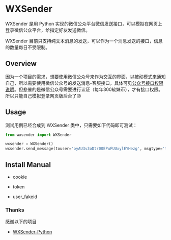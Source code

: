 # WXSender
WXSender 是用 Python 实现的微信公众平台微信发送接口，可以模拟在网页上登录微信公众平台，给指定好友发送微信。

WXSender 目前只支持纯文本消息的发送，可以作为一个消息发送的接口，信息的数量每日不受限制。

## Overview

因为一个项目的需求，想要使用微信公众号来作为交互的界面，以被动模式来通知自己，所以需要使用微信公众号的发送消息-客服接口，具体可见[公众号接口权限说明](https://mp.weixin.qq.com/wiki)。但悲催的是微信公众号需要进行认证（每年300软妹币），才有接口权限。所以只能自己模拟登录网页版后台了😞


## Usage

测试用例已经合成到 WXSender 类中，只需要如下代码即可测试：

```python
from wxsender import WXSender

wxsender = WXSender()
wxsender.send_message(touser='oyAU3v3oDtr00EPuFUUxylEYHezg', msgtype='text', text={'content':'Hello Wechat'})
```

## Install Manual

* cookie

* token

* user_fakeid


### Thanks
感谢以下的项目

* [WXSender-Python](https://github.com/daoluan/WXSender-Python/) 

